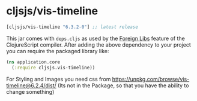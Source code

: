 # cljsjs/vis-timeline

[](dependency)
```clojure
[cljsjs/vis-timeline "6.3.2-0"] ;; latest release
```
[](/dependency)

This jar comes with `deps.cljs` as used by the [Foreign Libs][flibs] feature
of the ClojureScript compiler. After adding the above dependency to your project
you can require the packaged library like:

```clojure
(ns application.core
  (:require cljsjs.vis-timeline))
```

For Styling and Images you need css from https://unpkg.com/browse/vis-timeline@6.2.4/dist/ (Its not in the Package, so that you have the ability to change something)


[flibs]: https://clojurescript.org/reference/packaging-foreign-deps
